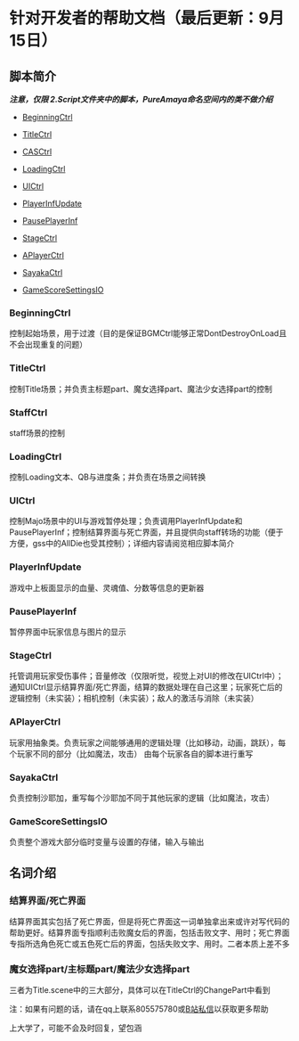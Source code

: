 # 针对开发者的帮助文档（最后更新：9月15日）

## 脚本简介

 **_注意，仅限 2.Script文件夹中的脚本，PureAmaya命名空间内的类不做介绍_** 

- [BeginningCtrl](#BeginningCtrl)

- [TitleCtrl](#TitleCtrl)

- [CASCtrl](#CASCtrl)

- [LoadingCtrl](#LoadingCtrl)

- [UICtrl](#UICtrl)

- [PlayerInfUpdate](#PlayerInfUpdate)

- [PausePlayerInf](#PausePlayerInf)

- [StageCtrl](#StageCtrl)

- [APlayerCtrl](#APlayerCtrl)

- [SayakaCtrl](#SayakaCtrl)

- [GameScoreSettingsIO](#GameScoreSettingsIO)


### BeginningCtrl

控制起始场景，用于过渡（目的是保证BGMCtrl能够正常DontDestroyOnLoad且不会出现重复的问题）

### TitleCtrl

控制Title场景；并负责主标题part、魔女选择part、魔法少女选择part的控制

### StaffCtrl

staff场景的控制


### LoadingCtrl

控制Loading文本、QB与进度条；并负责在场景之间转换

### UICtrl

控制Majo场景中的UI与游戏暂停处理；负责调用PlayerInfUpdate和PausePlayerInf；控制结算界面与死亡界面，并且提供向staff转场的功能（便于方便，gss中的AllDie也受其控制）；详细内容请阅览相应脚本简介

### PlayerInfUpdate

游戏中上板面显示的血量、灵魂值、分数等信息的更新器

### PausePlayerInf

暂停界面中玩家信息与图片的显示

### StageCtrl

托管调用玩家受伤事件；音量修改（仅限听觉，视觉上对UI的修改在UICtrl中）；通知UICtrl显示结算界面/死亡界面，结算的数据处理在自己这里；玩家死亡后的逻辑控制（未实装）；相机控制（未实装）；敌人的激活与消除（未实装）

### APlayerCtrl

玩家用抽象类。负责玩家之间能够通用的逻辑处理（比如移动，动画，跳跃），每个玩家不同的部分（比如魔法，攻击）
由每个玩家各自的脚本进行重写

### SayakaCtrl

负责控制沙耶加，重写每个沙耶加不同于其他玩家的逻辑（比如魔法，攻击）

### GameScoreSettingsIO

负责整个游戏大部分临时变量与设置的存储，输入与输出


## 名词介绍

### 结算界面/死亡界面

结算界面其实包括了死亡界面，但是将死亡界面这一词单独拿出来或许对写代码的帮助更好。结算界面专指顺利击败魔女后的界面，包括击败文字、用时；死亡界面专指所选角色死亡或五色死亡后的界面，包括失败文字、用时。二者本质上差不多

### 魔女选择part/主标题part/魔法少女选择part

三者为Title.scene中的三大部分，具体可以在TitleCtrl的ChangePart中看到


注：如果有问题的话，请在qq上联系805575780或[B站私信](https://space.bilibili.com/11393965)以获取更多帮助

上大学了，可能不会及时回复，望包涵


